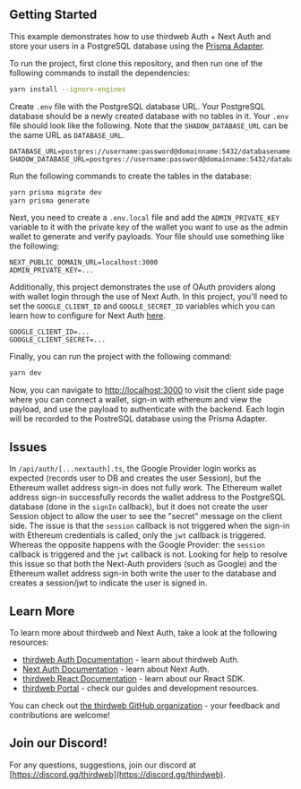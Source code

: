 ## Getting Started


This example demonstrates how to use thirdweb Auth + Next Auth and store your users in a PostgreSQL database using the [Prisma Adapter](https://next-auth.js.org/adapters/prisma).

To run the project, first clone this repository, and then run one of the following commands to install the dependencies:

```bash
yarn install --ignore-engines
```

Create `.env` file with the PostgreSQL database URL. Your PostgreSQL database should be a newly created database with no tables in it. Your `.env` file should look like the following. Note that the `SHADOW_DATABASE_URL` can be the same URL as `DATABASE_URL`.

```
DATABASE_URL=postgres://username:password@domainname:5432/databasename
SHADOW_DATABASE_URL=postgres://username:password@domainname:5432/databasename
```

Run the following commands to create the tables in the database:

```bash
yarn prisma migrate dev
yarn prisma generate
```

Next, you need to create a `.env.local` file and add the `ADMIN_PRIVATE_KEY` variable to it with the private key of the wallet you want to use as the admin wallet to generate and verify payloads. Your file should use something like the following:

```.env.local
NEXT_PUBLIC_DOMAIN_URL=localhost:3000
ADMIN_PRIVATE_KEY=...
```

Additionally, this project demonstrates the use of OAuth providers along with wallet login through the use of Next Auth. In this project, you'll need to set the `GOOGLE_CLIENT_ID` and `GOOGLE_SECRET_ID` variables which you can learn how to configure for Next Auth [here](https://next-auth.js.org/providers/google).

```.env.local
GOOGLE_CLIENT_ID=...
GOOGLE_CLIENT_SECRET=...
```

Finally, you can run the project with the following command:

```bash
yarn dev
```

Now, you can navigate to [http://localhost:3000](http://localhost:3000) to visit the client side page where you can connect a wallet, sign-in with ethereum and view the payload, and use the payload to authenticate with the backend. Each login will be recorded to the PostreSQL database using the Prisma Adapter.

## Issues

In `/api/auth/[...nextauth].ts`, the Google Provider login works as expected (records user to DB and creates the user Session), but the Ethereum wallet address sign-in does not fully work. The Ethereum wallet address sign-in successfully records the wallet address to the PostgreSQL database (done in the `signIn` callback), but it does not create the user Session object to allow the user to see the "secret" message on the client side. The issue is that the `session` callback is not triggered when the sign-in with Ethereum credentials is called, only the `jwt` callback is triggered. Whereas the opposite happens with the Google Provider: the `session` callback is triggered and the `jwt` callback is not. Looking for help to resolve this issue so that both the Next-Auth providers (such as Google) and the Ethereum wallet address sign-in both write the user to the database and creates a session/jwt to indicate the user is signed in.

## Learn More

To learn more about thirdweb and Next Auth, take a look at the following resources:

- [thirdweb Auth Documentation](https://docs.thirdweb.com/auth) - learn about thirdweb Auth.
- [Next Auth Documentation](https://next-auth.js.org/getting-started/introduction) - learn about Next Auth.
- [thirdweb React Documentation](https://docs.thirdweb.com/react) - learn about our React SDK.
- [thirdweb Portal](https://docs.thirdweb.com) - check our guides and development resources.

You can check out [the thirdweb GitHub organization](https://github.com/thirdweb-dev) - your feedback and contributions are welcome!

## Join our Discord!

For any questions, suggestions, join our discord at [https://discord.gg/thirdweb](https://discord.gg/thirdweb).
